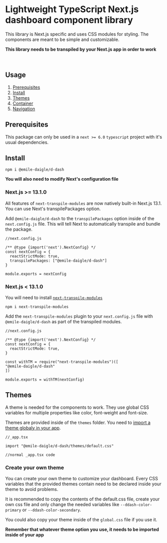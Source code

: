 # Lightweight TypeScript Next.js dashboard component library

This library is Next.js specific and uses CSS modules for styling. The components are meant to be simple and customizable.

**This library needs to be transpiled by your Next.js app in order to work**

&nbsp;

## Usage

1. [Prerequisites](#prerequisites)
1. [Install](#install)
1. [Themes](#themes)
1. [Container](#container)
1. [Navigation](#navigation)

## Prerequisites

This package can only be used in a `next >= 6.0` `typescript` project with it's usual dependencies.

## Install

```
npm i @emile-daigle/d-dash
```

**You will also need to modify Next's configuration file**

### Next.js >= 13.1.0

All features of `next-transpile-modules` are now natively built-in Next.js 13.1. You can use Next's transpilePackages option.

Add `@emile-daigle/d-dash` to the `transpilePackages` option inside of the `next.config.js` file. This will tell Next to automatically transpile and bundle the package.

```
//next.config.js

/** @type {import('next').NextConfig} */
const nextConfig = {
  reactStrictMode: true,
  transpilePackages: ["@emile-daigle/d-dash"]
}

module.exports = nextConfig
```

### Next.js < 13.1.0

You will need to install [`next-transpile-modules`](https://www.npmjs.com/package/next-transpile-modules)

```
npm i next-transpile-modules
```

Add the `next-transpile-modules` plugin to your `next.config.js` file with `@emile-daigle/d-dash` as part of the transpiled modules.

```
//next.config.js

/** @type {import('next').NextConfig} */
const nextConfig = {
  reactStrictMode: true,
}

const withTM = require("next-transpile-modules")([
"@emile-daigle/d-dash"
])

module.exports = withTM(nextConfig)
```

## Themes

A theme is needed for the components to work. They use global CSS variables for multiple properties like color, font-weight and font-size.

Themes are provided inside of the `themes` folder. You need to [import a theme globaly in your app](https://nextjs.org/docs/basic-features/built-in-css-support#adding-a-global-stylesheet).

```
//_app.tsx

import "@emile-daigle/d-dash/themes/default.css"

//normal _app.tsx code
```

### Create your own theme

You can create your own theme to customize your dashboard. Every CSS variables that the provided themes contain need to be declared inside your theme to avoid problems.

It is recommended to copy the contents of the default.css file, create your own css file and only change the needed variables like `--ddash-color-primary` or `--ddash-color-secondary`.

You could also copy your theme inside of the `global.css` file if you use it.

**Remember that whatever theme option you use, it needs to be imported inside of your app**
